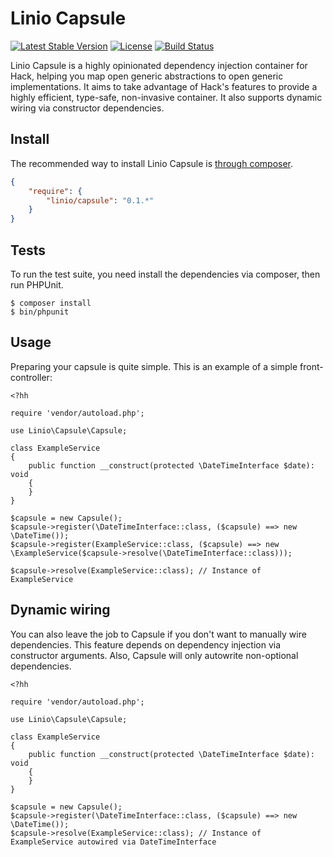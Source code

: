 Linio Capsule
=============
[![Latest Stable Version](https://poser.pugx.org/linio/capsule/v/stable.svg)](https://packagist.org/packages/linio/capsule) [![License](https://poser.pugx.org/linio/capsule/license.svg)](https://packagist.org/packages/linio/capsule) [![Build Status](https://secure.travis-ci.org/LinioIT/capsule.png)](http://travis-ci.org/LinioIT/capsule)

Linio Capsule is a highly opinionated dependency injection container for Hack, helping you map
open generic abstractions to open generic implementations. It aims to take advantage of Hack's
features to provide a highly efficient, type-safe, non-invasive container. It also supports
dynamic wiring via constructor dependencies.

Install
-------

The recommended way to install Linio Capsule is [through composer](http://getcomposer.org).

```JSON
{
    "require": {
        "linio/capsule": "0.1.*"
    }
}
```

Tests
-----

To run the test suite, you need install the dependencies via composer, then
run PHPUnit.

    $ composer install
    $ bin/phpunit


Usage
-----

Preparing your capsule is quite simple. This is an example of a simple front-controller:

```hack
<?hh

require 'vendor/autoload.php';

use Linio\Capsule\Capsule;

class ExampleService
{
    public function __construct(protected \DateTimeInterface $date): void
    {
    }
}

$capsule = new Capsule();
$capsule->register(\DateTimeInterface::class, ($capsule) ==> new \DateTime());
$capsule->register(ExampleService::class, ($capsule) ==> new \ExampleService($capsule->resolve(\DateTimeInterface::class)));

$capsule->resolve(ExampleService::class); // Instance of ExampleService

```

Dynamic wiring
--------------

You can also leave the job to Capsule if you don't want to manually wire dependencies. This
feature depends on dependency injection via constructor arguments. Also, Capsule will only
autowrite non-optional dependencies.

```hack
<?hh

require 'vendor/autoload.php';

use Linio\Capsule\Capsule;

class ExampleService
{
    public function __construct(protected \DateTimeInterface $date): void
    {
    }
}

$capsule = new Capsule();
$capsule->register(\DateTimeInterface::class, ($capsule) ==> new \DateTime());
$capsule->resolve(ExampleService::class); // Instance of ExampleService autowired via DateTimeInterface

```
